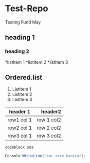 # Test-Repo
Testing Fund May


## heading 1 
### heading 2

*listItem 1
*listItem 2
*listItem 3

## Ordered.list
1. ListItem 1
2. ListItem 2
3. ListItem 3

|header 1|header2|
|:---:|---:|
|row1 col 1| row 1 col2|
|row2 col 1| row 2 col2|
|row3 col 1| row 3 col2|


```
codeblock sda
```

``` c#
Console.WriteLine("kur tate banica");
```